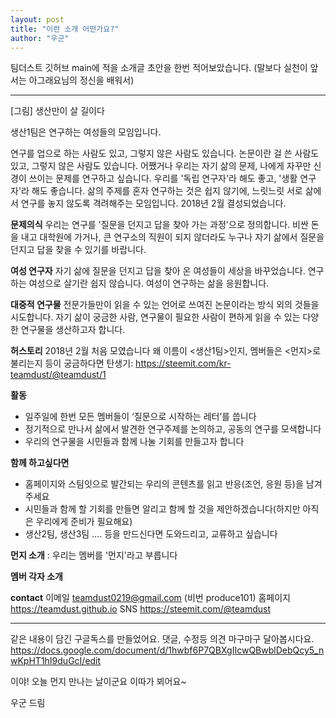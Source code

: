 ```yaml
---
layout: post
title: "이런 소개 어떤가요?"
author: "우군"
---
```

팀더스트 깃허브 main에 적을 소개글 초안을 한번 적어보았습니다.
(말보다 실천이 앞서는 아그래요님의 정신을 배워서)

---

[그림] 생산만이 살 길이다

생산1팀은 연구하는 여성들의 모임입니다.

연구를 업으로 하는 사람도 있고, 그렇지 않은 사람도 있습니다. 논문이란 걸 쓴 사람도 있고, 그렇지 않은 사람도 있습니다. 어쨌거나 우리는 자기 삶의 문제, 나에게 자꾸만 신경이 쓰이는 문제를 연구하고 싶습니다. 우리를 '독립 연구자'라 해도 좋고, '생활 연구자'라 해도 좋습니다. 삶의 주제를 혼자 연구하는 것은 쉽지 않기에, 느릿느릿 서로 삶에서 연구를 놓지 않도록 격려해주는 모임입니다. 2018년 2월 결성되었습니다.

**문제의식** 우리는 연구를 '질문을 던지고 답을 찾아 가는 과정'으로 정의합니다. 
비싼 돈을 내고 대학원에 가거나, 큰 연구소의 직원이 되지 않더라도 누구나 자기 삶에서 질문을 던지고 답을 찾을 수 있기를 바랍니다. 

**여성 연구자** 자기 삶에 질문을 던지고 답을 찾아 온 여성들이 세상을 바꾸었습니다. 
연구하는 여성으로 살기란 쉽지 않습니다.
여성이 연구하는 삶을 응원합니다.

**대중적 연구물** 전문가들만이 읽을 수 있는 언어로 쓰여진 논문이라는 방식 외의 것들을 시도합니다. 자기 삶이 궁금한 사람, 연구물이 필요한 사람이 편하게 읽을 수 있는 다양한 연구물을 생산하고자 합니다.

**허스토리**
2018년 2월 처음 모였습니다 
왜 이름이 <생산1팀>인지, 멤버들은 <먼지>로 불리는지 등이 궁금하다면
탄생기: https://steemit.com/kr-teamdust/@teamdust/1

**활동**
- 일주일에 한번 모든 멤버들이 ‘질문으로 시작하는 레터’를 씁니다
- 정기적으로 만나서 삶에서 발견한 연구주제를 논의하고, 공동의 연구를 모색합니다
- 우리의 연구물을 시민들과 함께 나눌 기회를 만들고자 합니다

**함께 하고싶다면**
- 홈페이지와 스팀잇으로 발간되는 우리의 콘텐츠를 읽고 반응(조언, 응원 등)을 남겨주세요
- 시민들과 함께 할 기회를 만들면 알리고 함께 할 것을 제안하겠습니다(하지만 아직은 우리에게 준비가 필요해요)
- 생산2팀, 생산3팀 .... 등을 만드신다면 도와드리고, 교류하고 싶습니다

**먼지 소개**
: 우리는 멤버를 '먼지'라고 부릅니다

**멤버 각자 소개**


**contact**
이메일 teamdust0219@gmail.com (비번 produce101)
홈페이지 https://teamdust.github.io
SNS https://steemit.com/@teamdust



---
같은 내용이 담긴 구글독스를 만들었어요.
댓글, 수정등 의견 마구마구 달아봅시다요.
https://docs.google.com/document/d/1hwbf6P7QBXgIIcwQBwblDebQcy5_nwKpHT1hI9duGcI/edit


이야! 오늘 먼지 만나는 날이군요
이따가 뵈어요~ 


우군 드림
